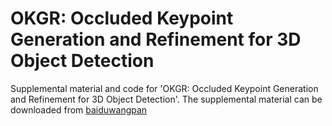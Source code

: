 # OKGR: Occluded Keypoint Generation and Refinement for 3D Object Detection
Supplemental material and code for 'OKGR: Occluded Keypoint Generation and Refinement for 3D Object Detection'.
The supplemental material can be downloaded from [baiduwangpan](https://pan.baidu.com/s/1XiZLTD9fdXfYE4oZcc07bw)
